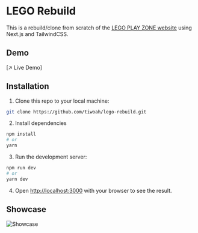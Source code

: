# LEGO Rebuild

This is a rebuild/clone from scratch of the [LEGO PLAY ZONE website](https://kids.lego.com) using Next.js and TailwindCSS.

## Demo

[↗ Live Demo]

## Installation

1. Clone this repo to your local machine:

```bash
git clone https://github.com/tiwoah/lego-rebuild.git
```

2. Install dependencies

```bash
npm install
# or
yarn
```

3. Run the development server:

```bash
npm run dev
# or
yarn dev
```

4. Open [http://localhost:3000](http://localhost:3000) with your browser to see the result.

## Showcase

![Showcase](readme\showcase.png)
